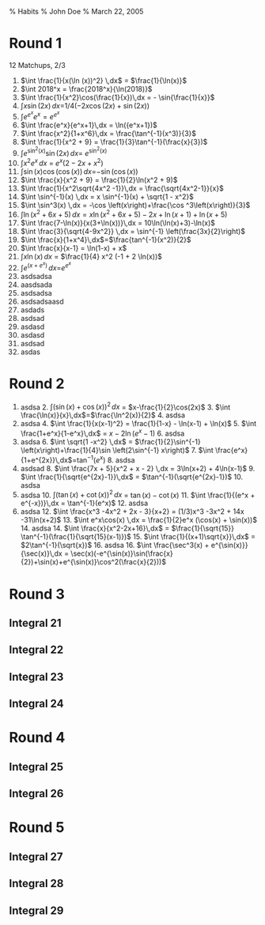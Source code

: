 % Habits
% John Doe
% March 22, 2005

# Round 1
12 Matchups, 2/3

1. $\int \frac{1}{x(\ln (x))^2} \,dx$ = $\frac{1}{\ln(x)}$
2. $\int 2018^x = \frac{2018^x}{\ln(2018)}$
3. $\int \frac{1}{x^2}\cos(\frac{1}{x})\,dx = - \sin{\frac{1}{x}}$
4. $\int x\sin(2x) \,dx$=$1/4 (-2 x \cos(2 x) + \sin(2 x))$
5. $\int e^{e^x}e^x = e^{e^x}$
6. $\int \frac{e^x}{e^x+1}\,dx = \ln({e^x+1})$
7. $\int \frac{x^2}{1+x^6}\,dx = \frac{\tan^{-1}(x^3)}{3}$
8. $\int \frac{1}{x^2 + 9} = \frac{1}{3}\tan^{-1}(\frac{x}{3})$
9. $\int e^{\sin^2(x)}\sin(2x)\,dx$= $e^{\sin^2(x)}$
10. $\int x^2e^x \,dx$ = $e^x (2 - 2 x + x^2)$
11. $\int \sin(x)\cos(\cos(x)) \,dx$=$-\sin(\cos(x))$
12. $\int \frac{x}{x^2 + 9} = \frac{1}{2}\ln(x^2 + 9)$
13. $\int \frac{1}{x^2\sqrt{4x^2 -1}}\,dx = \frac{\sqrt{4x^2-1}}{x}$
14. $\int \sin^{-1}(x) \,dx = x \sin^{-1}(x) + \sqrt{1 - x^2}$
15. $\int \sin^3(x) \,dx = -\cos \left(x\right)+\frac{\cos ^3\left(x\right)}{3}$
16. $\int \ln(x^2 + 6x + 5)\,dx = x\ln(x^2+6x+5) -2x + \ln(x+1) + \ln(x+5)$
17. $\int \frac{7-\ln(x)}{x(3+\ln(x))}\,dx = 10\ln(\ln(x)+3)-\ln(x)$
18. $\int \frac{3}{\sqrt{4-9x^2}} \,dx = \sin^{-1} \left(\frac{3x}{2}\right)$
19. $\int \frac{x}{1+x^4}\,dx$=$\frac{tan^{-1}(x^2)}{2}$
20. $\int \frac{x}{x-1} = \ln(1-x) + x$
21. $\int x\ln(x) \,dx$ = $\frac{1}{4} x^2 (-1 + 2 \ln(x))$
22. $\int e^{(x+e^x)} \,dx$=$e^{e^{x}}$
23. asdsadsa
24. aasdsada
25. asdsadsa
26. asdsadsaasd
27. asdads
28. asdsad
29. asdasd
30. asdasd
31. asdsad
32. asdas

# Round 2
1. asdsa
    2. $\int (\sin(x) + \cos(x))^2\,dx$ = $x-\frac{1}{2}\cos(2x)$
    3. $\int \frac{\ln(x)}{x}\,dx$=$\frac{\ln^2(x)}{2}$
    4. asdsa
3. asdsa
    4. $\int \frac{1}{x(x-1)^2} = \frac{1}{1-x} - \ln(x-1) + \ln(x)$
    5. $\int \frac{1+e^x}{1-e^x}\,dx$ = $x-2\ln(e^x-1)$
    6. asdsa
5. asdsa
    6. $\int \sqrt{1 -x^2} \,dx$ = $\frac{1}{2}\sin^{-1} \left(x\right)+\frac{1}{4}\sin \left(2\sin^{-1} x\right)$
    7. $\int \frac{e^x}{1+e^{2x}}\,dx$=$\tan^{-1}(e^x)$
    8. asdsa
7. asdsad
    8. $\int \frac{7x + 5}{x^2 + x - 2} \,dx = 3\ln(x+2) + 4\ln(x-1)$
    9. $\int \frac{1}{\sqrt{e^{2x}-1}}\,dx$ = $\tan^{-1}(\sqrt{e^{2x}-1})$
    10. asdsa
9. asdsa
    10. $\int (\tan(x) + \cot(x))^2\,dx$ = $\tan(x)-\cot(x)$
    11. $\int \frac{1}{(e^x + e^{-x})}\,dx = \tan^{-1}(e^x)$
    12. asdsa
11. asdsa
    12. $\int \frac{x^3 -4x^2 + 2x - 3}{x+2} = (1/3)x^3 -3x^2 + 14x -31\ln(x+2)$
    13. $\int e^x\cos(x) \,dx = \frac{1}{2}e^x (\cos(x) + \sin(x))$
    14. asdsa
    14. $\int \frac{x}{x^2-2x+16}\,dx$ = $\frac{1}{\sqrt{15}} \tan^{-1}(\frac{1}{\sqrt{15}(x-1)})$
    15. $\int \frac{1}{(x+1)\sqrt{x}}\,dx$ = $2\tan^{-1}(\sqrt{x})$
    16. asdsa
    16. $\int \frac{\sec^3(x) + e^{\sin(x)}}{\sec(x)}\,dx = \sec(x)(-e^{\sin(x)}\sin(\frac{x}{2})+\sin(x)+e^{\sin(x)}\cos^2(\frac{x}{2}))$

# Round 3
## Integral 21
## Integral 22
## Integral 23
## Integral 24

# Round 4
## Integral 25
## Integral 26

# Round 5

## Integral 27
## Integral 28
## Integral 29
